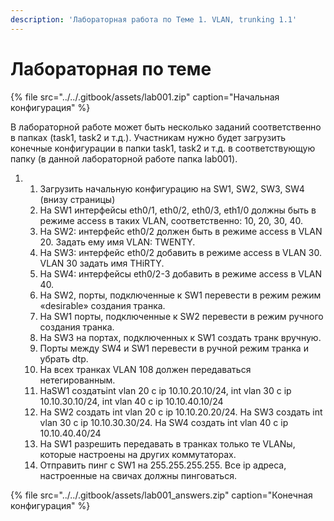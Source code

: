 ```yaml
---
description: 'Лабораторная работа по Теме 1. VLAN, trunking 1.1'
---
```


# Лабораторная по теме

{% file src="../../.gitbook/assets/lab001.zip" caption="Начальная конфигурация" %}

В лабораторной работе может быть несколько заданий соответственно в папках \(task1, task2 и т.д.\). Участникам нужно будет загрузить конечные конфигурации в папки task1, task2 и т.д. в соответствующую папку \(в данной лабораторной работе папка lab001\).

1. 
   1. Загрузить начальную конфигурацию на SW1, SW2, SW3, SW4 \(внизу страницы\)
   2. На SW1 интерфейсы eth0/1, eth0/2, eth0/3, eth1/0 должны быть в режиме access в таких VLAN, соответственно: 10, 20, 30, 40.
   3. На SW2: интерфейс eth0/2 должен быть в режиме access в VLAN 20. Задать ему имя VLAN: TWENTY.
   4. На SW3: интерфейс eth0/2 добавить в режиме access в VLAN 30. VLAN 30 задать имя THiRTY.
   5. На SW4: интерфейсы eth0/2-3 добавить в режиме access в VLAN 40.
   6. На SW2, порты, подключенные к SW1 перевести в режим режим «desirable» создания транка.
   7. На SW1 порты, подключенные к SW2 перевести в режим ручного создания транка.
   8. На SW3 на портах, подключенных к SW1 создать транк вручную.
   9. Порты между SW4 и SW1 перевести в ручной режим транка и убрать dtp.
   10. На всех транках VLAN 108 должен передаваться нетегированным.
   11. НаSW1 создатьint vlan 20 c ip 10.10.20.10/24, int vlan 30 c ip 10.10.30.10/24, int vlan 40 c ip 10.10.40.10/24
   12. На SW2 создать int vlan 20 с ip 10.10.20.20/24. На SW3 создать int vlan 30 с ip 10.10.30.30/24. На SW4 создать int vlan 40 с ip 10.10.40.40/24
   13. На SW1 разрешить передавать в транках только те VLANы, которые настроены на других коммутаторах.
   14. Отправить пинг с SW1 на 255.255.255.255. Все ip адреса, настроенные на свичах должны пинговаться.

{% file src="../../.gitbook/assets/lab001\_answers.zip" caption="Конечная конфигурация" %}

